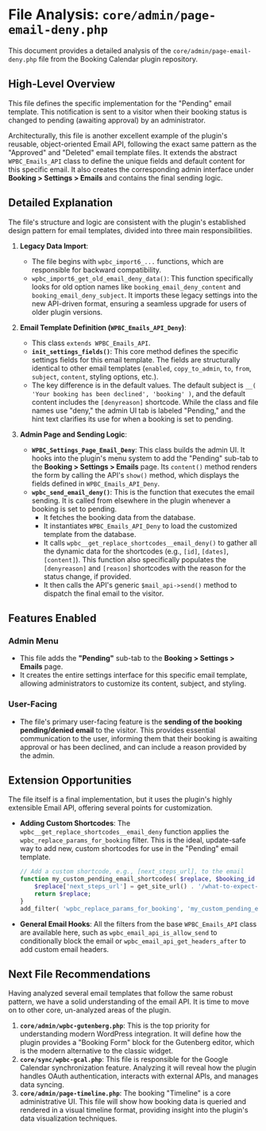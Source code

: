 # File Analysis: `core/admin/page-email-deny.php`

This document provides a detailed analysis of the `core/admin/page-email-deny.php` file from the Booking Calendar plugin repository.

## High-Level Overview

This file defines the specific implementation for the "Pending" email template. This notification is sent to a visitor when their booking status is changed to pending (awaiting approval) by an administrator.

Architecturally, this file is another excellent example of the plugin's reusable, object-oriented Email API, following the exact same pattern as the "Approved" and "Deleted" email template files. It extends the abstract `WPBC_Emails_API` class to define the unique fields and default content for this specific email. It also creates the corresponding admin interface under **Booking > Settings > Emails** and contains the final sending logic.

## Detailed Explanation

The file's structure and logic are consistent with the plugin's established design pattern for email templates, divided into three main responsibilities.

1.  **Legacy Data Import**:
    -   The file begins with `wpbc_import6_...` functions, which are responsible for backward compatibility.
    -   `wpbc_import6_get_old_email_deny_data()`: This function specifically looks for old option names like `booking_email_deny_content` and `booking_email_deny_subject`. It imports these legacy settings into the new API-driven format, ensuring a seamless upgrade for users of older plugin versions.

2.  **Email Template Definition (`WPBC_Emails_API_Deny`)**:
    -   This class `extends WPBC_Emails_API`.
    -   **`init_settings_fields()`**: This core method defines the specific settings fields for this email template. The fields are structurally identical to other email templates (`enabled`, `copy_to_admin`, `to`, `from`, `subject`, `content`, styling options, etc.).
    -   The key difference is in the default values. The default subject is `__( 'Your booking has been declined', 'booking' )`, and the default content includes the `[denyreason]` shortcode. While the class and file names use "deny," the admin UI tab is labeled "Pending," and the hint text clarifies its use for when a booking is set to pending.

3.  **Admin Page and Sending Logic**:
    -   **`WPBC_Settings_Page_Email_Deny`**: This class builds the admin UI. It hooks into the plugin's menu system to add the "Pending" sub-tab to the **Booking > Settings > Emails** page. Its `content()` method renders the form by calling the API's `show()` method, which displays the fields defined in `WPBC_Emails_API_Deny`.
    -   **`wpbc_send_email_deny()`**: This is the function that executes the email sending. It is called from elsewhere in the plugin whenever a booking is set to pending.
        -   It fetches the booking data from the database.
        -   It instantiates `WPBC_Emails_API_Deny` to load the customized template from the database.
        -   It calls `wpbc__get_replace_shortcodes__email_deny()` to gather all the dynamic data for the shortcodes (e.g., `[id]`, `[dates]`, `[content]`). This function also specifically populates the `[denyreason]` and `[reason]` shortcodes with the reason for the status change, if provided.
        -   It then calls the API's generic `$mail_api->send()` method to dispatch the final email to the visitor.

## Features Enabled

### Admin Menu

-   This file adds the **"Pending"** sub-tab to the **Booking > Settings > Emails** page.
-   It creates the entire settings interface for this specific email template, allowing administrators to customize its content, subject, and styling.

### User-Facing

-   The file's primary user-facing feature is the **sending of the booking pending/denied email** to the visitor. This provides essential communication to the user, informing them that their booking is awaiting approval or has been declined, and can include a reason provided by the admin.

## Extension Opportunities

The file itself is a final implementation, but it uses the plugin's highly extensible Email API, offering several points for customization.

-   **Adding Custom Shortcodes**: The `wpbc__get_replace_shortcodes__email_deny` function applies the `wpbc_replace_params_for_booking` filter. This is the ideal, update-safe way to add new, custom shortcodes for use in the "Pending" email template.

    ```php
    // Add a custom shortcode, e.g., [next_steps_url], to the email
    function my_custom_pending_email_shortcodes( $replace, $booking_id ) {
        $replace['next_steps_url'] = get_site_url() . '/what-to-expect-next';
        return $replace;
    }
    add_filter( 'wpbc_replace_params_for_booking', 'my_custom_pending_email_shortcodes', 10, 2 );
    ```

-   **General Email Hooks**: All the filters from the base `WPBC_Emails_API` class are available here, such as `wpbc_email_api_is_allow_send` to conditionally block the email or `wpbc_email_api_get_headers_after` to add custom email headers.

## Next File Recommendations

Having analyzed several email templates that follow the same robust pattern, we have a solid understanding of the email API. It is time to move on to other core, un-analyzed areas of the plugin.

1.  **`core/admin/wpbc-gutenberg.php`**: This is the top priority for understanding modern WordPress integration. It will define how the plugin provides a "Booking Form" block for the Gutenberg editor, which is the modern alternative to the classic widget.
2.  **`core/sync/wpbc-gcal.php`**: This file is responsible for the Google Calendar synchronization feature. Analyzing it will reveal how the plugin handles OAuth authentication, interacts with external APIs, and manages data syncing.
3.  **`core/admin/page-timeline.php`**: The booking "Timeline" is a core administrative UI. This file will show how booking data is queried and rendered in a visual timeline format, providing insight into the plugin's data visualization techniques.
